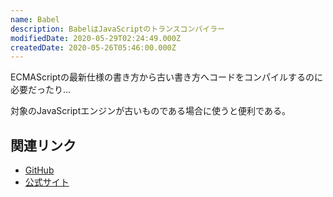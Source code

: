 ```yaml
---
name: Babel
description: BabelはJavaScriptのトランスコンパイラー
modifiedDate: 2020-05-29T02:24:49.000Z
createdDate: 2020-05-26T05:46:00.000Z
---
```


ECMAScriptの最新仕様の書き方から古い書き方へコードをコンパイルするのに必要だったり...

対象のJavaScriptエンジンが古いものである場合に使うと便利である。

## 関連リンク

- [GitHub](https://github.com/babel/babel)
- [公式サイト](https://babeljs.io/)
